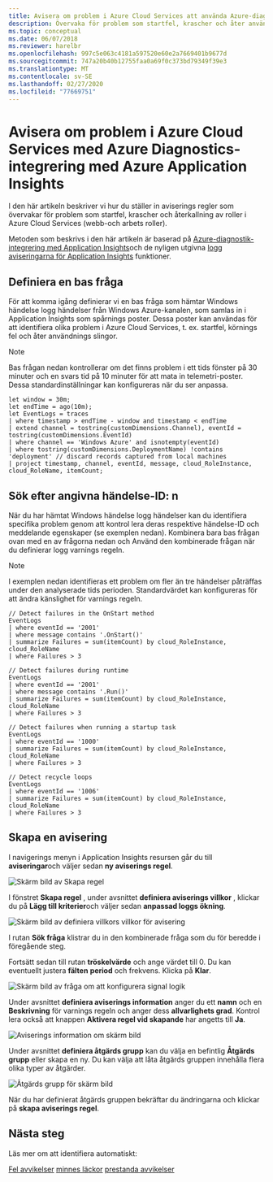 ```yaml
---
title: Avisera om problem i Azure Cloud Services att använda Azure-diagnostik-integrering med Azure Application insikter | Microsoft Docs
description: Övervaka för problem som startfel, krascher och åter användning av roll i Azure Cloud Services med Azure Application insikter
ms.topic: conceptual
ms.date: 06/07/2018
ms.reviewer: harelbr
ms.openlocfilehash: 997c5e063c4181a597520e60e2a7669401b9677d
ms.sourcegitcommit: 747a20b40b12755faa0a69f0c373bd79349f39e3
ms.translationtype: MT
ms.contentlocale: sv-SE
ms.lasthandoff: 02/27/2020
ms.locfileid: "77669751"
---
```

# <a name="alert-on-issues-in-azure-cloud-services-using-the-azure-diagnostics-integration-with-azure-application-insights"></a>Avisera om problem i Azure Cloud Services med Azure Diagnostics-integrering med Azure Application Insights

I den här artikeln beskriver vi hur du ställer in aviserings regler som övervakar för problem som startfel, krascher och återkallning av roller i Azure Cloud Services (webb-och arbets roller).

Metoden som beskrivs i den här artikeln är baserad på [Azure-diagnostik-integrering med Application Insights](https://azure.microsoft.com/blog/azure-diagnostics-integration-with-application-insights/)och de nyligen utgivna [logg aviseringarna för Application Insights](https://azure.microsoft.com/blog/log-alerts-for-application-insights-preview/) funktioner.

## <a name="define-a-base-query"></a>Definiera en bas fråga

För att komma igång definierar vi en bas fråga som hämtar Windows händelse logg händelser från Windows Azure-kanalen, som samlas in i Application Insights som spårnings poster.
Dessa poster kan användas för att identifiera olika problem i Azure Cloud Services, t. ex. startfel, körnings fel och åter användnings slingor.

> [!NOTE]
> Bas frågan nedan kontrollerar om det finns problem i ett tids fönster på 30 minuter och en svars tid på 10 minuter för att mata in telemetri-poster. Dessa standardinställningar kan konfigureras när du ser anpassa.

```
let window = 30m;
let endTime = ago(10m);
let EventLogs = traces
| where timestamp > endTime - window and timestamp < endTime
| extend channel = tostring(customDimensions.Channel), eventId = tostring(customDimensions.EventId)
| where channel == 'Windows Azure' and isnotempty(eventId)
| where tostring(customDimensions.DeploymentName) !contains 'deployment' // discard records captured from local machines
| project timestamp, channel, eventId, message, cloud_RoleInstance, cloud_RoleName, itemCount;
```

## <a name="check-for-specific-event-ids"></a>Sök efter angivna händelse-ID: n

När du har hämtat Windows händelse logg händelser kan du identifiera specifika problem genom att kontrol lera deras respektive händelse-ID och meddelande egenskaper (se exemplen nedan).
Kombinera bara bas frågan ovan med en av frågorna nedan och Använd den kombinerade frågan när du definierar logg varnings regeln.

> [!NOTE]
> I exemplen nedan identifieras ett problem om fler än tre händelser påträffas under den analyserade tids perioden. Standardvärdet kan konfigureras för att ändra känslighet för varnings regeln.

```
// Detect failures in the OnStart method
EventLogs
| where eventId == '2001'
| where message contains '.OnStart()'
| summarize Failures = sum(itemCount) by cloud_RoleInstance, cloud_RoleName
| where Failures > 3
```

```
// Detect failures during runtime
EventLogs
| where eventId == '2001'
| where message contains '.Run()'
| summarize Failures = sum(itemCount) by cloud_RoleInstance, cloud_RoleName
| where Failures > 3
```

```
// Detect failures when running a startup task
EventLogs
| where eventId == '1000'
| summarize Failures = sum(itemCount) by cloud_RoleInstance, cloud_RoleName
| where Failures > 3
```

```
// Detect recycle loops
EventLogs
| where eventId == '1006'
| summarize Failures = sum(itemCount) by cloud_RoleInstance, cloud_RoleName
| where Failures > 3
```

## <a name="create-an-alert"></a>Skapa en avisering

I navigerings menyn i Application Insights resursen går du till **aviseringar**och väljer sedan **ny aviserings regel**.

![Skärm bild av Skapa regel](./media/proactive-cloud-services/001.png)

I fönstret **Skapa regel** , under avsnittet **definiera aviserings villkor** , klickar du på **Lägg till kriterier**och väljer sedan **anpassad loggs ökning**.

![Skärm bild av definiera villkors villkor för avisering](./media/proactive-cloud-services/002.png)

I rutan **Sök fråga** klistrar du in den kombinerade fråga som du för beredde i föregående steg.

Fortsätt sedan till rutan **tröskelvärde** och ange värdet till 0. Du kan eventuellt justera **fälten** **period** och frekvens.
Klicka på **Klar**.

![Skärm bild av fråga om att konfigurera signal logik](./media/proactive-cloud-services/003.png)

Under avsnittet **definiera aviserings information** anger du ett **namn** och en **Beskrivning** för varnings regeln och anger dess **allvarlighets grad**.
Kontrol lera också att knappen **Aktivera regel vid skapande** har angetts till **Ja**.

![Aviserings information om skärm bild](./media/proactive-cloud-services/004.png)

Under avsnittet **definiera åtgärds grupp** kan du välja en befintlig **Åtgärds grupp** eller skapa en ny.
Du kan välja att låta åtgärds gruppen innehålla flera olika typer av åtgärder.

![Åtgärds grupp för skärm bild](./media/proactive-cloud-services/005.png)

När du har definierat åtgärds gruppen bekräftar du ändringarna och klickar på **skapa aviserings regel**.

## <a name="next-steps"></a>Nästa steg

Läs mer om att identifiera automatiskt:

[Fel avvikelser](../../azure-monitor/app/proactive-failure-diagnostics.md)
[minnes läckor](../../azure-monitor/app/proactive-potential-memory-leak.md)
[prestanda avvikelser](../../azure-monitor/app/proactive-performance-diagnostics.md)

